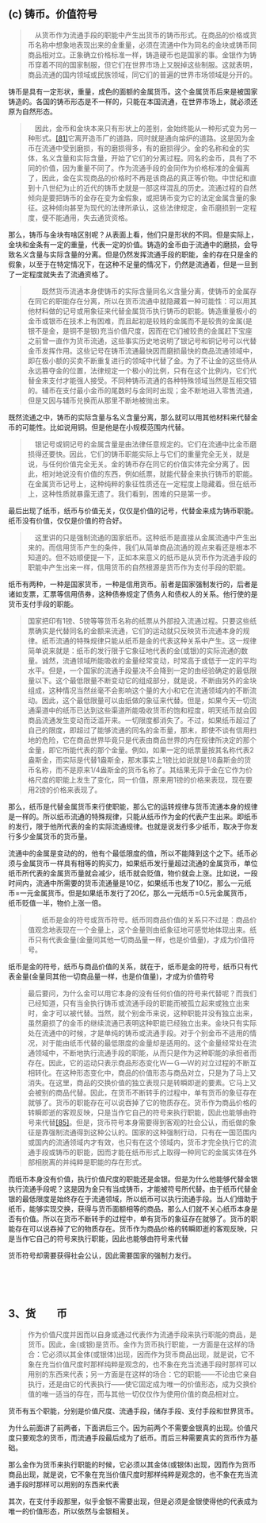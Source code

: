 <h2>(c) 铸币。价值符号</h2><blockquote data-pid="25bRjNgZ">　从货币作为流通手段的职能中产生出货币的铸币形式。在商品的价格或货币名称中想象地表现出来的金重量，必须在流通中作为同名的金块或铸币同商品相对立。正象确立价格标准一样，铸造硬币也是国家的事。金银作为铸币穿着不同的国家制服，但它们在世界市场上又脱掉这些制服。这就表明，商品流通的国内领域或民族领域，同它们的普遍的世界市场领域是分开的。</blockquote><p data-pid="Cik8-b34">铸币是具有一定形状，重量，成色的面额的金属货币。这个金属货币后来是被国家铸造的。各国的铸币形态是不一样的，只能在本国流通，在世界市场上，就必须还原为自然形态。</p><blockquote data-pid="zCYCr-iG">　因此，金币和金块本来只有形状上的差别，金始终能从一种形式变为另一种形式。<a href="http://link.zhihu.com/?target=https%3A//www.marxists.org/chinese/marx/capital/03.htm%23_ftn81" class=" wrap external" target="_blank" rel="nofollow noreferrer">[81]</a>它离开造币厂的道路，同时就是通向熔炉的道路。这是因为金币在流通中受到磨损，有的磨损得多，有的磨损得少。金的名称和金的实体，名义含量和实际含量，开始了它们的分离过程。同名的金币，具有了不同的价值，因为重量不同了。作为流通手段的金同作为价格标准的金偏离了，因此，金在实现商品的价格时不再是该商品的真正等价物。中世纪和直到十八世纪为止的近代的铸币史就是一部这样混乱的历史。流通过程的自然倾向是要把铸币的金存在变为金假象，或把铸币变为它的法定金属含量的象征。这种倾向甚至为现代的法律所承认，这些法律规定，金币磨损到一定程度，便不能通用，失去通货资格。</blockquote><p data-pid="jfWeH3hL">那么，铸币与金块有啥区别呢？从表面上看，他们只是形状的不同。但是实际上，金块和金条有一定的重量，代表一定的价值。铸造的金币由于流通中的磨损，会导致名义含量与实际含量的分离。但是仍然发挥流通手段的职能，金的存在只是金的假象，以至于在特定情况下，在这种不足量的情况下，仍然是流通着，但是一旦到了一定程度就失去了流通资格了。</p><blockquote data-pid="karBIKRf">　　既然货币流通本身使铸币的实际含量同名义含量分离，使铸币的金属存在同它的职能存在分离，所以在货币流通中就隐藏着一种可能性：可以用其他材料做的记号或用象征来代替金属货币执行铸币的职能。铸造重量极小的金币或银币在技术上有困难，而且起初是较贱的金属而不是较贵的金属(是银不是金，是铜不是银)充当价值尺度，因而在它们被较贵的金属赶下宝座之前曾一直作为货币流通，这些事实历史地说明了银记号和铜记号可以代替金币发挥作用。这些记号在铸币流通最快因而磨损最快的商品流通领域中，即在极小额的买卖不断重复进行的领域中代替了金。为了不让金的这些侍从永远篡夺金的位置，法律规定一个极小的比例，只有在这个比例内，它们代替金来支付才能强人接受。不同种铸币流通的各种特殊领域当然是互相交错的。辅币在支付最小金币的尾数时与金同时出现；金不断地进入零售流通，但是又因与辅币兑换而从那里不断地被抛出来。</blockquote><p data-pid="lTB9J1TB">既然流通之中，铸币的实际含量与名义含量分离，那么就可以用其他材料来代替金币的可能性。比如说用铜。但是他是在小规模范围内代替。</p><blockquote data-pid="ACPmF_m_">　银记号或铜记号的金属含量是由法律任意规定的。它们在流通中比金币磨损得还要快。因此，它们的铸币职能实际上与它们的重量完全无关，就是说，与任何价值完全无关。金的铸币存在同它的价值实体完全分离了。因此，相对地说没有价值的东西，例如纸票，就能代替金来执行铸币的职能。在金属货币记号上，这种纯粹的象征性质还在一定程度上隐藏着。但在纸币上，这种性质就暴露无遗了。我们看到，困难的只是第一步。</blockquote><p data-pid="60XsnMNf">最后出现了纸币，纸币与价值无关，仅仅是价值的记号，代替金来成为铸币职能。纸币没有价值，仅仅是价值的符合好。</p><blockquote data-pid="-qVfGiw1">　这里讲的只是强制流通的国家纸币。这种纸币是直接从金属流通中产生出来的。而信用货币产生的条件，我们从简单商品流通的观点来看还是根本不知道的。但不妨顺便提一下，正如本来意义的纸币是从货币作为流通手段的职能中产生出来一样，信用货币的自然根源是货币作为支付手段的职能。</blockquote><p data-pid="ea1xEcYB">纸币有两种，一种是国家货币，一种是信用货币。前者是国家强制发行的，后者是诸如支票，汇票等信用债券，这种债券规定了债务人和债权人的关系。他行使的是货币支付手段的职能。</p><blockquote data-pid="El_kiP23">国家把印有1镑、5镑等等货币名称的纸票从外部投入流通过程。只要这些纸票确实是代替同名的金额来流通，它们的运动就只反映货币流通本身的规律。纸币流通的特殊规律只能从纸币是金的代表这种关系中产生。这一规律简单说来就是：纸币的发行限于它象征地代表的金(或银)的实际流通的数量。诚然，流通领域所能吸收的金量经常变动，时常高于或低于一定的平均水平。但是，一个国家的流通手段量决不会降到一定的由经验确定的最低限量以下。这个最低限量不断变动它的组成部分，就是说，不断由另外的金块组成，这种情况当然丝毫不会影响这个量的大小和它在流通领域内的不断流动。因此，这个最低限量可以由纸做的象征来代替。但是，如果今天一切流通渠道中的纸币已达到这些渠道所能吸收货币的饱和程度，明天纸币就会因商品流通发生变动而泛滥开来。一切限度都消失了。不过，如果纸币超过了自己的限度，即超过了能够流通的同名的金币量，那末，即使不谈有信用扫地的危险，它在商品世界毕竟只是代表由商品世界的内在规律所决定的那个金量，即它所能代表的那个金量。例如，如果一定的纸票量按其名称代表2盎斯金，而实际是代替1盎斯金，那末事实上1镑比如说就是1/8盎斯金的货币名称，而不是原来1/4盎斯金的货币名称了。其结果无异于金在它作为价格尺度的职能上发生了变化，同一价值，原来用1镑的价格来表现，现在要用2镑的价格来表现了。</blockquote><p data-pid="9aTsZVGi">那么，纸币是代替金属货币来行使职能，那么它的运转规律与货币流通本身的规律是一样的。所以纸币流通的特殊规律，只能从纸币作为金的代表产生出来。即纸币的发行，限于他所代表的金的实际流通规律。也就是说发行多少纸币，取决于你发行多少金属货币的货币量。</p><p data-pid="5gzdlzsb">流通中的金属是变动的的，他有个最低限度的值，所以不能降到这个之下。纸币必须与金属货币一样具有相等的购买力，如果纸币发行量超过流通的金属货币，单位纸币所代表的金属货币量就会减少，纸币就会贬值，物价就会上涨。比如说，一段时间内，流通中所需要的货币流通量是10亿，如果纸币也发了10亿，那么一元纸币=一元金属货币。但是如果纸币发行了20亿，那么一元纸币=0.5元金属货币，纸币贬值一半，物价上涨一倍。</p><blockquote data-pid="D4MJQTd6">　　纸币是金的符号或货币符号。纸币同商品价值的关系只不过是：商品价值观念地表现在一个金量上，这个金量则由纸象征地可感觉地体现出来。纸币只有代表金量(金量同其他一切商品量一样，也是价值量)，才成为价值符号。</blockquote><p data-pid="z6DnD798">纸币是金的符号，纸币与商品价值的关系，就在于，纸币是金的符号，纸币只有代表金量(金量同其他一切商品量一样，也是价值量)，才成为价值符号</p><blockquote data-pid="LX82rwBb">最后要问，为什么金可以用它本身的没有任何价值的符号来代替呢？而我们已经知道，只有当金执行铸币或流通手段的职能而被孤立起来或独立出来时，金才可以被代替。当然，就个别金币来说，这种职能并没有独立出来，虽然磨损了的金币的继续流通已表明这种职能已经独立出来。金块只有实际处在流通中的时候，才是单纯的铸币或流通手段。对于个别金币不适用的情况，对于能由纸币代替的最低限度的金量却是适用的。这个金量经常处在流通领域中，不断地执行流通手段的职能，从而只是作为这种职能的承担者而存在。因此，它的运动只表示商品形态变化Ｗ—Ｇ—Ｗ的对立过程的不断互相转化。在这种形态变化中，商品的价值形态与商品对立，只是为了马上又消失。在这里，商品的交换价值的独立表现只是转瞬即逝的要素。它马上又会被别的商品代替。因此，在货币不断转手的过程中，单有货币的象征存在就够了。货币的职能存在可以说吞掉了它的物质存在。货币作为商品价格的转瞬即逝的客观反映，只是当作它自己的符号来执行职能，因此也能够由符号来代替<a href="http://link.zhihu.com/?target=https%3A//www.marxists.org/chinese/marx/capital/03.htm%23_ftn85" class=" wrap external" target="_blank" rel="nofollow noreferrer">[85]</a>。但是，货币符号本身需要得到客观的社会公认，而纸做的象征是靠强制流通得到这种公认的。国家的这种强制行动，只有在一国范围内或国内的流通领域内才有效，也只有在这个领域内，货币才完全执行它的流通手段或铸币的职能，因而才能在纸币形式上取得一种同它的金属实体在外部相脱离的并纯粹是职能的存在形式。</blockquote><p data-pid="PFsnODm3">而纸币本身没有价值，执行价值尺度的职能还是金银。但是为什么他能够代替金银执行流通手段呢？这是因为金只有当成铸币，才能被符号所代替。由于纸币代替金银的最低限度是始终存在于流通领域，所以纸币可以执行流通手段。当人们借助于纸币，能够实现交换，获得与货币面额相等的商品，那么人们就不关心纸币本身是否有价值。所以在货币不断转手的过程中，单有货币的象征存在就够了。货币的职能存在可以说吞掉了它的物质存在。货币作为商品价格的转瞬即逝的客观反映，只是当作它自己的符号来执行职能，因此也能够由符号来代替</p><p data-pid="f794n4Uz">货币符号却需要获得社会公认，因此需要国家的强制力发行。</p><p><br></p><p><br></p><h2>3、货　　币</h2><blockquote data-pid="Mket7nUK">作为价值尺度并因而以自身或通过代表作为流通手段来执行职能的商品，是货币。因此，金(或银)是货币。金作为货币执行职能，一方面是在这样的场合：它必须以其金体(或银体)出现，因而作为货币商品出现，就是说，它不象在充当价值尺度时那样纯粹是观念的，也不象在充当流通手段时那样可以用别的东西来代表；另一方面是在这样的场合：它的职能——不论由它亲自执行，还是由它的代表执行——使它固定成为唯一的价值形态，成为交换价值的唯一适当的存在，而与其他一切仅仅作为使用价值的商品相对立。</blockquote><p data-pid="-Xt2RUd3">货币有五个职能，分别是价值尺度、流通手段，储存手段、支付手段和世界货币。</p><p data-pid="B1ES6KhW">为什么前面讲了前两者，下面讲后三个。因为前两个不需要金银真的出现。价值尺度只要观念的货币，而流通手段最后成为了纸币。而后三种需要真实的货币作为基础。</p><p data-pid="pVKFHTBj">那么金作为货币来执行职能的时候，它必须以其金体(或银体)出现，因而作为货币商品出现，就是说，它不象在充当价值尺度时那样纯粹是观念的，也不象在充当流通手段时那样可以用别的东西来代表</p><p data-pid="xUJZ3O9R">其次，在支付手段那里，似乎金银不需要出现，但是必须是金银使得他的代表成为唯一的价值形态，所以依然与金银相关。</p><p></p>